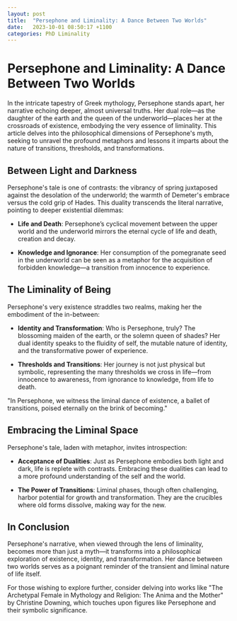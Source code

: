 ```yaml
---
layout: post
title:  "Persephone and Liminality: A Dance Between Two Worlds"
date:   2023-10-01 08:50:17 +1100
categories: PhD Liminality
---
```


# Persephone and Liminality: A Dance Between Two Worlds

In the intricate tapestry of Greek mythology, Persephone stands apart, her narrative echoing deeper, almost universal truths. Her dual role—as the daughter of the earth and the queen of the underworld—places her at the crossroads of existence, embodying the very essence of liminality. This article delves into the philosophical dimensions of Persephone's myth, seeking to unravel the profound metaphors and lessons it imparts about the nature of transitions, thresholds, and transformations.

## Between Light and Darkness

Persephone's tale is one of contrasts: the vibrancy of spring juxtaposed against the desolation of the underworld; the warmth of Demeter's embrace versus the cold grip of Hades. This duality transcends the literal narrative, pointing to deeper existential dilemmas:

- **Life and Death**: Persephone’s cyclical movement between the upper world and the underworld mirrors the eternal cycle of life and death, creation and decay.

- **Knowledge and Ignorance**: Her consumption of the pomegranate seed in the underworld can be seen as a metaphor for the acquisition of forbidden knowledge—a transition from innocence to experience.

## The Liminality of Being

Persephone's very existence straddles two realms, making her the embodiment of the in-between:

- **Identity and Transformation**: Who is Persephone, truly? The blossoming maiden of the earth, or the solemn queen of shades? Her dual identity speaks to the fluidity of self, the mutable nature of identity, and the transformative power of experience.

- **Thresholds and Transitions**: Her journey is not just physical but symbolic, representing the many thresholds we cross in life—from innocence to awareness, from ignorance to knowledge, from life to death.

"In Persephone, we witness the liminal dance of existence, a ballet of transitions, poised eternally on the brink of becoming."


## Embracing the Liminal Space

Persephone's tale, laden with metaphor, invites introspection:

- **Acceptance of Dualities**: Just as Persephone embodies both light and dark, life is replete with contrasts. Embracing these dualities can lead to a more profound understanding of the self and the world.

- **The Power of Transitions**: Liminal phases, though often challenging, harbor potential for growth and transformation. They are the crucibles where old forms dissolve, making way for the new.

## In Conclusion

Persephone's narrative, when viewed through the lens of liminality, becomes more than just a myth—it transforms into a philosophical exploration of existence, identity, and transformation. Her dance between two worlds serves as a poignant reminder of the transient and liminal nature of life itself.

For those wishing to explore further, consider delving into works like "The Archetypal Female in Mythology and Religion: The Anima and the Mother" by Christine Downing, which touches upon figures like Persephone and their symbolic significance.

